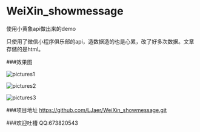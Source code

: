 # WeiXin_showmessage

使用小黄象api做出来的demo

只使用了微信小程序俱乐部的api，造数据造的也是心累，改了好多次数据。文章存储的是html。

###效果图

![pictures1](http://ohrmb94f1.bkt.clouddn.com/20161212001.png)

![pictures2](http://ohrmb94f1.bkt.clouddn.com/20161212002.png)

![pictures3](http://ohrmb94f1.bkt.clouddn.com/20161212003.png)

###项目地址
https://github.com/LJaer/WeiXin_showmessage.git

###欢迎吐槽
QQ:673820543
